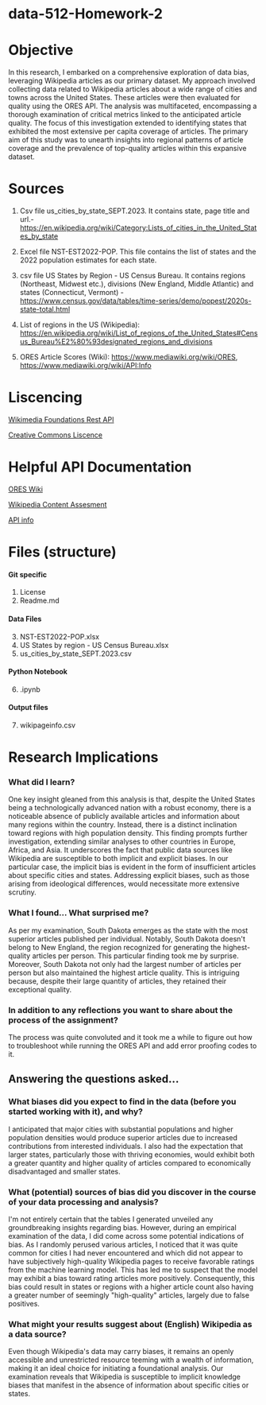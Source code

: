 # data-512-Homework-2

# Objective
In this research, I embarked on a comprehensive exploration of data bias, leveraging Wikipedia articles as our primary dataset. My approach involved collecting data related to Wikipedia articles about a wide range of cities and towns across the United States. These articles were then evaluated for quality using the ORES API. The analysis was multifaceted, encompassing a thorough examination of critical metrics linked to the anticipated article quality. The focus of this investigation extended to identifying states that exhibited the most extensive per capita coverage of articles. The primary aim of this study was to unearth insights into regional patterns of article coverage and the prevalence of top-quality articles within this expansive dataset.

# Sources

1. Csv file us_cities_by_state_SEPT.2023. It contains state, page title and url.- https://en.wikipedia.org/wiki/Category:Lists_of_cities_in_the_United_States_by_state

3. Excel file NST-EST2022-POP. This file contains the list of states and the 2022 population estimates for each state.

4. csv file US States by Region - US Census Bureau. It contains regions (Northeast, Midwest etc.), divisions (New England, Middle Atlantic) and states (Connecticut, Vermont) - https://www.census.gov/data/tables/time-series/demo/popest/2020s-state-total.html
  
5. List of regions in the US (Wikipedia): https://en.wikipedia.org/wiki/List_of_regions_of_the_United_States#Census_Bureau%E2%80%93designated_regions_and_divisions

6. ORES Article Scores (Wiki): https://www.mediawiki.org/wiki/ORES, https://www.mediawiki.org/wiki/API:Info

# Liscencing

[Wikimedia Foundations Rest API](https://www.mediawiki.org/wiki/API:REST_API#Terms_and_conditions)

[Creative Commons Liscence](https://creativecommons.org/licenses/by/4.0/)

# Helpful API Documentation

[ORES Wiki](https://www.mediawiki.org/wiki/ORES)

[Wikipedia Content Assesment](https://en.wikipedia.org/wiki/Wikipedia:Content_assessment)

[API info](https://www.mediawiki.org/wiki/API:Info)

# Files (structure)

#### Git specific
1. License
2. Readme.md

#### Data Files
3. NST-EST2022-POP.xlsx
4. US States by region - US Census Bureau.xlsx
5. us_cities_by_state_SEPT.2023.csv

#### Python Notebook 
6. .ipynb
#### Output files
7. wikipageinfo.csv
    
# Research Implications

### What did I learn? 
One key insight gleaned from this analysis is that, despite the United States being a technologically advanced nation with a robust economy, there is a noticeable absence of publicly available articles and information about many regions within the country. Instead, there is a distinct inclination toward regions with high population density. This finding prompts further investigation, extending similar analyses to other countries in Europe, Africa, and Asia. It underscores the fact that public data sources like Wikipedia are susceptible to both implicit and explicit biases. In our particular case, the implicit bias is evident in the form of insufficient articles about specific cities and states. Addressing explicit biases, such as those arising from ideological differences, would necessitate more extensive scrutiny.

### What I found... What surprised me? 
As per my examination, South Dakota emerges as the state with the most superior articles published per individual. Notably, South Dakota doesn't belong to New England, the region recognized for generating the highest-quality articles per person. This particular finding took me by surprise. Moreover, South Dakota not only had the largest number of articles per person but also maintained the highest article quality. This is intriguing because, despite their large quantity of articles, they retained their exceptional quality.

### In addition to any reflections you want to share about the process of the assignment? 
The process was quite convoluted and it took me a while to figure out how to troubleshoot while running the ORES API and add error proofing codes to it.

## Answering the questions asked...

### What biases did you expect to find in the data (before you started working with it), and why?
I anticipated that major cities with substantial populations and higher population densities would produce superior articles due to increased contributions from interested individuals. I also had the expectation that larger states, particularly those with thriving economies, would exhibit both a greater quantity and higher quality of articles compared to economically disadvantaged and smaller states.

### What (potential) sources of bias did you discover in the course of your data processing and analysis?
I'm not entirely certain that the tables I generated unveiled any groundbreaking insights regarding bias. However, during an empirical examination of the data, I did come across some potential indications of bias. As I randomly perused various articles, I noticed that it was quite common for cities I had never encountered and which did not appear to have subjectively high-quality Wikipedia pages to receive favorable ratings from the machine learning model. This has led me to suspect that the model may exhibit a bias toward rating articles more positively. Consequently, this bias could result in states or regions with a higher article count also having a greater number of seemingly "high-quality" articles, largely due to false positives.

### What might your results suggest about (English) Wikipedia as a data source?
Even though Wikipedia's data may carry biases, it remains an openly accessible and unrestricted resource teeming with a wealth of information, making it an ideal choice for initiating a foundational analysis. Our examination reveals that Wikipedia is susceptible to implicit knowledge biases that manifest in the absence of information about specific cities or states.

